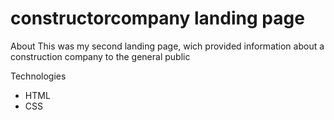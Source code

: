 # constructorcompany landing page


About
This was my second landing page, wich provided
information about a construction company to the
general public


Technologies
- HTML
- CSS
